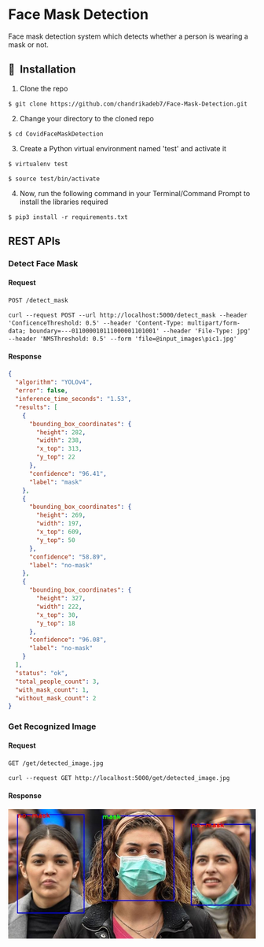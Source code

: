 # Face Mask Detection 

Face mask detection system which detects whether a person is wearing a mask or not.

## 🚀&nbsp; Installation

1. Clone the repo
```
$ git clone https://github.com/chandrikadeb7/Face-Mask-Detection.git
```

2. Change your directory to the cloned repo 
```
$ cd CovidFaceMaskDetection
```

3. Create a Python virtual environment named 'test' and activate it
```
$ virtualenv test
```
```
$ source test/bin/activate
```

4. Now, run the following command in your Terminal/Command Prompt to install the libraries required
```
$ pip3 install -r requirements.txt
```

## REST APIs

### Detect Face Mask

#### Request

`POST /detect_mask`

    curl --request POST --url http://localhost:5000/detect_mask --header 'ConficenceThreshold: 0.5' --header 'Content-Type: multipart/form-data; boundary=---011000010111000001101001' --header 'File-Type: jpg' --header 'NMSThreshold: 0.5' --form 'file=@input_images\pic1.jpg' 

#### Response

```json
{
  "algorithm": "YOLOv4",
  "error": false,
  "inference_time_seconds": "1.53",
  "results": [
    {
      "bounding_box_coordinates": {
        "height": 282,
        "width": 238,
        "x_top": 313,
        "y_top": 22
      },
      "confidence": "96.41",
      "label": "mask"
    },
    {
      "bounding_box_coordinates": {
        "height": 269,
        "width": 197,
        "x_top": 609,
        "y_top": 50
      },
      "confidence": "58.89",
      "label": "no-mask"
    },
    {
      "bounding_box_coordinates": {
        "height": 327,
        "width": 222,
        "x_top": 30,
        "y_top": 18
      },
      "confidence": "96.08",
      "label": "no-mask"
    }
  ],
  "status": "ok",
  "total_people_count": 3,
  "with_mask_count": 1,
  "without_mask_count": 2
}
```

### Get Recognized Image

#### Request

`GET /get/detected_image.jpg`

    curl --request GET http://localhost:5000/get/detected_image.jpg

#### Response

![](readme_images/output.jpg)



 








